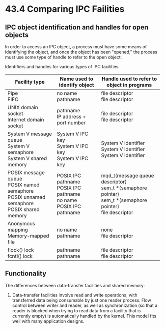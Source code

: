 # 43.4 Comparing IPC Failities

## IPC object identification and handles for open objects
In order to access an IPC object, a process must have some means of identifying
the object, and once the object has been "opened," the process must use some
type of handle to refer to the open object.

Identifiers and handles for various types of IPC facilities

| **Facility type** | **Name used to**<br>**identify object** | **Handle used to refer to**<br>**object in programs** |
| --- | --- | --- |
| Pipe<br>FIFO | no name<br>pathname | file descriptor<br>file descriptor |
| UNIX domain socket<br>Internet domain socket | pathname<br>IP address + port number | file descriptor<br>file descriptor|
|System V message queue<br>System V semaphore<br>System V shared memory | System V IPC key<br>System V IPC key<br>System V IPC key| System V identifier <br>System V identifier <br>System V identifier|
|POSIX message queue<br>POSIX named semaphore<br>POSIX unnamed semaphore<br>POSIX shared memory | POSIX IPC pathname<br>POSIX IPC pathname<br>no name<br>POSIX IPC pathname | mqd\_t(message queue descriptor) <br>sem\_t \*(semaphore pointer)<br>sem\_t \*(semaphore pointer)<br>file descriptor|
| Anonymous mapping<br>Memory-mapped file | no name<br>pathname | none<br>file descriptor |
| flock() lock<br>fcntl() lock| pathname<br>pathname | file descriptor<br>file descriptor |

## Functionality
The differences between data-transfer facilities and shared memory:
1. Data-transfer facilities involve read and write operations, with transferred
   data being consumable by just one reader process. Flow control between writer
   and reader, as well as synchronization (so that a reader is blocked when
   trying to read data from a facility that is currently empty) is automatically
   handled by the kernel. This model fits well with many application designs.
